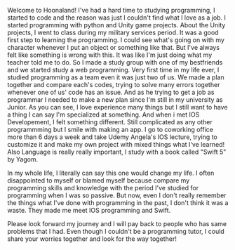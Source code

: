Welcome to Hoonaland!
I've had a hard time to studying programming, I started to code and the reason was just I couldn't find what I love as a job.
I started programming with python and Unity game projects. About the Unity projects, I went to class during my military services period.
It was a good first step to learning the programming. I could see what's going on with my character whenever I put an object or something like that.
But I've always felt like something is wrong with this. It was like I'm just doing what my teacher told me to do. 
So I made a study group with one of my bestfriends and we started study a web programming. 
Very first time in my life ever, I studied programming as a team even it was just two of us.
We made a plan together and compare each's codes, trying to solve many errors together whenever one of us' code has an issue.
And as he trying to get a job as programmar I needed to make a new plan since I'm still in my university as Junior.
As you can see, I love experience many things but I still want to have a thing I can say I'm specialized at something. 
And when i met IOS Developement, I felt something different. Still complicated as any other programmming but I smile with making an app. I go to coworking office 
more than 6 days a week and take Udemy Angela's IOS lecture, trying to customize it and make my own project with mixed things what I've learned!
Also Language is really really important, I study with a book called "Swift 5" by Yagom.

In my whole life, I literally can say this one would change my life. 
I often disappointed to myself or blamed myself because compare my programming skills and knowledge with the period I've studied for programming when I was so passive.
But now, even I don't really remember the things what I've done with programming in the past, I don't think it was a waste.
They made me meet IOS programming and Swift.

Please look forward my journey and I will pay back to people who has same problems that I had.
Even though I couldn't be a programming tutor, I could share your worries together and look for the way together!


<!---
Hoonsbrand/Hoonsbrand is a ✨ special ✨ repository because its `README.md` (this file) appears on your GitHub profile.
You can click the Preview link to take a look at your changes.
--->
